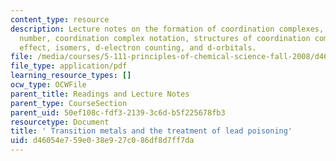 ```yaml
---
content_type: resource
description: Lecture notes on the formation of coordination complexes, coordination
  number, coordination complex notation, structures of coordination complexes, chelate
  effect, isomers, d-electron counting, and d-orbitals.
file: /media/courses/5-111-principles-of-chemical-science-fall-2008/d46054e759e038e927c086df8d7ff7da_lecnotes27.pdf
file_type: application/pdf
learning_resource_types: []
ocw_type: OCWFile
parent_title: Readings and Lecture Notes
parent_type: CourseSection
parent_uid: 50ef108c-fdf3-2139-3c6d-b5f225678fb3
resourcetype: Document
title: ' Transition metals and the treatment of lead poisoning'
uid: d46054e7-59e0-38e9-27c0-86df8d7ff7da
---
```

